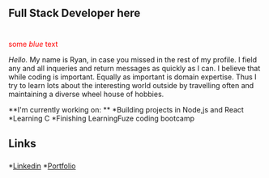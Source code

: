 
## Full Stack Developer here <h1>
 <span style="color:red">some *blue* text</span>

_Hello._
My name is Ryan, in case you missed in the rest of my profile. 
I field any and all inqueries and return messages as quickly as I can. 
I believe that while coding is important. Equally as important is domain expertise. 
Thus I try to learn lots about the interesting world outside by travelling often and maintaining a diverse wheel house of hobbies. 

**I'm currently working on: **
  *Building projects in Node,js and React
  *Learning C
  *Finishing LearningFuze coding bootcamp
  
 ## Links <h5>
*[Linkedin](https://www.linkedin.com/in/ryan-skidmore1/) 
*[Portfolio](https://ryanss.co/)
  
